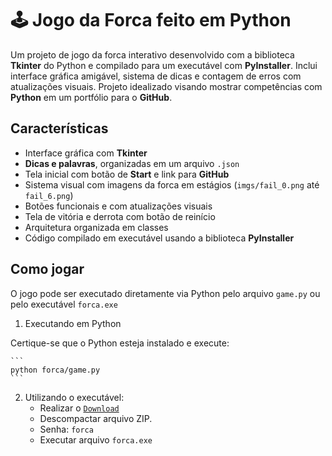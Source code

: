 # 🕹️ Jogo da Forca feito em Python

Um projeto de jogo da forca interativo desenvolvido com a biblioteca **Tkinter** do Python e compilado para um executável com **PyInstaller**. Inclui interface gráfica amigável, sistema de dicas e contagem de erros com atualizações visuais. Projeto idealizado visando mostrar competências com **Python** em um portfólio para o **GitHub**.

## Características

* Interface gráfica com **Tkinter**
* **Dicas e palavras**, organizadas em um arquivo `.json`
* Tela inicial com botão de **Start** e link para **GitHub**
* Sistema visual com imagens da forca em estágios (`imgs/fail_0.png` até `fail_6.png`)
* Botões funcionais e com atualizações visuais
* Tela de vitória e derrota com botão de reinício
* Arquitetura organizada em classes
* Código compilado em executável usando a biblioteca **PyInstaller**

## Como jogar
O jogo pode ser executado diretamente via Python pelo arquivo `game.py` ou pelo executável `forca.exe`
1. Executando em Python

Certique-se que o Python esteja instalado e execute: 


    ```
    python forca/game.py
    ```
2. Utilizando o executável:
    * Realizar o [`Download`](https://github.com/oziel-fc/Jogo_da_Forca/releases/download/v1.0/forca.zip)
    * Descompactar arquivo ZIP.
    * Senha: `forca`
    * Executar arquivo `forca.exe`

